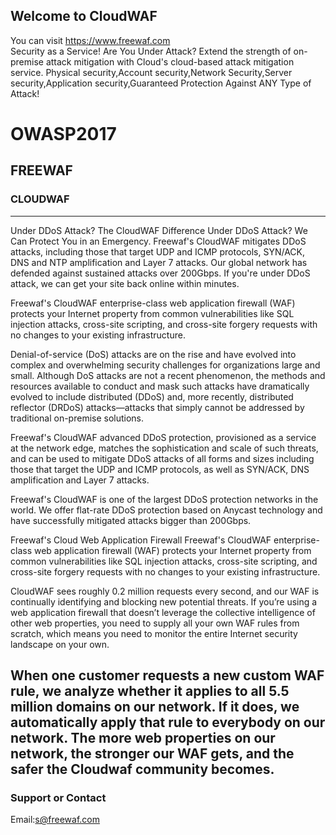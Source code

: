 ## Welcome to CloudWAF  
You can visit   https://www.freewaf.com  
Security as a Service! Are You Under Attack?
Extend the strength of on-premise attack mitigation with Cloud's cloud-based attack mitigation service. Physical security,Account security,Network Security,Server security,Application security,Guaranteed Protection Against ANY Type of Attack!
# OWASP2017
## FREEWAF
### CLOUDWAF
--------------------------------------------------------------------------------
Under DDoS Attack? The CloudWAF Difference
Under DDoS Attack? We Can Protect You in an Emergency. Freewaf's CloudWAF mitigates DDoS attacks, including those that target UDP and ICMP protocols, SYN/ACK, DNS and NTP amplification and Layer 7 attacks. Our global network has defended against sustained attacks over 200Gbps. If you're under DDoS attack, we can get your site back online within minutes.

Freewaf's CloudWAF enterprise-class web application firewall (WAF) protects your Internet property from common vulnerabilities like SQL injection attacks, cross-site scripting, and cross-site forgery requests with no changes to your existing infrastructure.

Denial-of-service (DoS) attacks are on the rise and have evolved into complex and overwhelming security challenges for organizations large and small. Although DoS attacks are not a recent phenomenon, the methods and resources available to conduct and mask such attacks have dramatically evolved to include distributed (DDoS) and, more recently, distributed reflector (DRDoS) attacks—attacks that simply cannot be addressed by traditional on-premise solutions.

Freewaf's CloudWAF advanced DDoS protection, provisioned as a service at the network edge, matches the sophistication and scale of such threats, and can be used to mitigate DDoS attacks of all forms and sizes including those that target the UDP and ICMP protocols, as well as SYN/ACK, DNS amplification and Layer 7 attacks.

Freewaf's CloudWAF is one of the largest DDoS protection networks in the world. We offer flat-rate DDoS protection based on Anycast technology and have successfully mitigated attacks bigger than 200Gbps.

Freewaf's Cloud Web Application Firewall
Freewaf's CloudWAF enterprise-class web application firewall (WAF) protects your Internet property from common vulnerabilities like SQL injection attacks, cross-site scripting, and cross-site forgery requests with no changes to your existing infrastructure.

CloudWAF sees roughly 0.2 million requests every second, and our WAF is continually identifying and blocking new potential threats. If you’re using a web application firewall that doesn’t leverage the collective intelligence of other web properties, you need to supply all your own WAF rules from scratch, which means you need to monitor the entire Internet security landscape on your own.

When one customer requests a new custom WAF rule, we analyze whether it applies to all 5.5 million domains on our network. If it does, we automatically apply that rule to everybody on our network. The more web properties on our network, the stronger our WAF gets, and the safer the Cloudwaf community becomes.
----------------------------------------------------------------------
### Support or Contact
Email:s@freewaf.com
